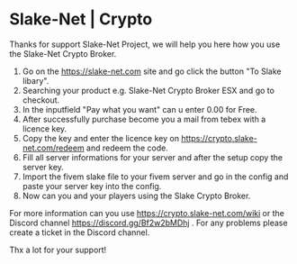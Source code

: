 # Slake-Net | Crypto

Thanks for support Slake-Net Project, 
we will help you here how you use the Slake-Net Crypto Broker.

1. Go on the https://slake-net.com site and go click the button "To Slake libary".
2. Searching your product e.g. Slake-Net Crypto Broker ESX and go to checkout.
3. In the inputfield "Pay what you want" can u enter 0.00 for Free. 
4. After successfully purchase become you a mail from tebex with a licence key. 
5. Copy the key and enter the licence key on https://crypto.slake-net.com/redeem and redeem the code.
6. Fill all server informations for your server and after the setup copy the server key.
7. Import the fivem slake file to your fivem server and go in the config and paste your server key into the config.
8. Now can you and your players using the Slake Crypto Broker.

For more information can you use https://crypto.slake-net.com/wiki or the Discord channel https://discord.gg/Bf2w2bMDhj .
For any problems please create a ticket in the Discord channel. 

Thx a lot for your support!

